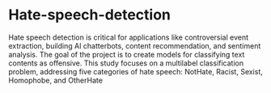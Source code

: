 # Hate-speech-detection
Hate speech detection is critical for applications like controversial event extraction,
building AI chatterbots, content recommendation, and sentiment analysis. The goal
of the project is to create models for classifying text contents as offensive. This study
focuses on a multilabel classification problem, addressing five categories of hate speech:
NotHate, Racist, Sexist, Homophobe, and OtherHate

